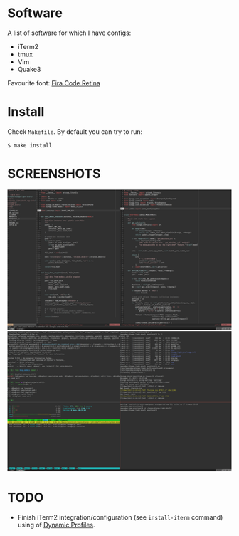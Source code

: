 # Software

A list of software for which I have configs:

* iTerm2
* tmux
* Vim
* Quake3

Favourite font: [Fira Code Retina](https://github.com/tonsky/FiraCode)

# Install

Check `Makefile`. By default you can try to run:

```shell
$ make install
```

# SCREENSHOTS

![vim](https://github.com/zerc/configs/blob/images/screenshots/001_vim.png)
![tmux](https://github.com/zerc/configs/blob/images/screenshots/002_tmux.png)

# TODO

* Finish iTerm2 integration/configuration (see `install-iterm` command) using of [Dynamic Profiles](https://www.iterm2.com/documentation-dynamic-profiles.html).
